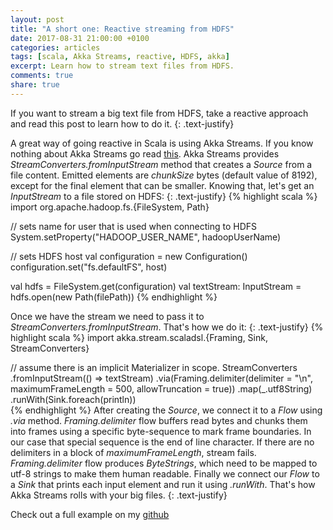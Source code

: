 ```yaml
---
layout: post
title: "A short one: Reactive streaming from HDFS"
date: 2017-08-31 21:00:00 +0100
categories: articles
tags: [scala, Akka Streams, reactive, HDFS, akka]
excerpt: Learn how to stream text files from HDFS.
comments: true
share: true
---
```


If you want to stream a big text file from HDFS, take a reactive approach and read this post to learn how to do it.
{: .text-justify}

A great way of going reactive in Scala is using Akka Streams.
If you know nothing about Akka Streams go read [this][akka-streams-intro].
Akka Streams provides *StreamConverters.fromInputStream* method that creates a *Source* from a file content.
Emitted elements are *chunkSize* bytes (default value of 8192), except for the final element that can be smaller.
Knowing that, let's get an *InputStream* to a file stored on HDFS:
{: .text-justify}
{% highlight scala %}
import org.apache.hadoop.fs.{FileSystem, Path}

// sets name for user that is used when connecting to HDFS
System.setProperty("HADOOP_USER_NAME", hadoopUserName)

// sets HDFS host
val configuration = new Configuration()
configuration.set("fs.defaultFS", host)

val hdfs = FileSystem.get(configuration)
val textStream: InputStream = hdfs.open(new Path(filePath))
{% endhighlight %}

Once we have the stream we need to pass it to *StreamConverters.fromInputStream*.
That's how we do it:
{: .text-justify}
{% highlight scala %}
import akka.stream.scaladsl.{Framing, Sink, StreamConverters}

// assume there is an implicit Materializer in scope.
StreamConverters
  .fromInputStream(() => textStream)
  .via(Framing.delimiter(delimiter = "\n", maximumFrameLength = 500, allowTruncation = true))
  .map(_.utf8String)
  .runWith(Sink.foreach(println))    
{% endhighlight %}
After creating the *Source*, we connect it to a *Flow* using *.via* method.
*Framing.delimiter* flow buffers read bytes and chunks them into frames using a specific byte-sequence to mark frame boundaries.
In our case that special sequence is the end of line character.
If there are no delimiters in a block of *maximumFrameLength*, stream fails.
*Framing.delimiter* flow produces *ByteStrings*, which need to be mapped to utf-8 strings to make them human readable.
Finally we connect our *Flow* to a *Sink* that prints each input element and run it using *.runWith*.
That's how Akka Streams rolls with your big files.
{: .text-justify}

Check out a full example on my [github][hdfs-stream-github]


[akka-streams-intro]: http://doc.akka.io/docs/akka/2.5.3/scala/stream/stream-introduction.html
[hdfs-stream-github]: https://github.com/pgebal/hdfs-stream
